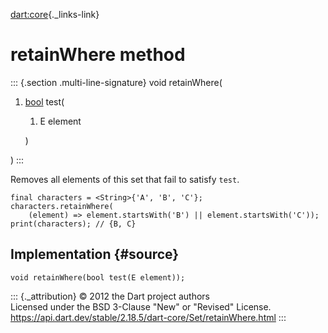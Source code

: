 [dart:core](../../dart-core/dart-core-library){._links-link}

retainWhere method
==================

::: {.section .multi-line-signature}
void retainWhere(

1.  [bool](../bool-class) test(
    1.  E element

    )

)
:::

Removes all elements of this set that fail to satisfy `test`.

``` {.language-dart data-language="dart"}
final characters = <String>{'A', 'B', 'C'};
characters.retainWhere(
    (element) => element.startsWith('B') || element.startsWith('C'));
print(characters); // {B, C}
```

Implementation {#source}
--------------

``` {.language-dart data-language="dart"}
void retainWhere(bool test(E element));
```

::: {._attribution}
© 2012 the Dart project authors\
Licensed under the BSD 3-Clause \"New\" or \"Revised\" License.\
<https://api.dart.dev/stable/2.18.5/dart-core/Set/retainWhere.html>
:::

